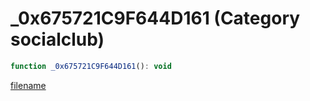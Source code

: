 # _0x675721C9F644D161 (Category socialclub)

```js
function _0x675721C9F644D161(): void
```

[filename](_0x675721C9F644D161_m.md ':include')